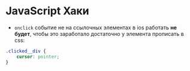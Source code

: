 # JavaScript Хаки

* ``onclick`` событие не на ссылочных элементах в ios работать **не будет**, чтобы это заработало достаточно у элемента прописать в css:

````css
.clicked__div {
    cursor: pointer;
}
````